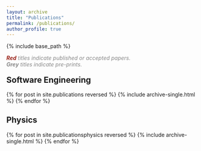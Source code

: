 ```yaml
---
layout: archive
title: "Publications"
permalink: /publications/
author_profile: true
---
```


{% include base_path %}

<p style="margin-bottom: -10px; padding-bottom: 0; color: #888888"><i><b><span style="color: #992017">Red</span></b> titles indicate published or accepted papers.<br>
<b><span style="color: #888888">Grey</span></b> titles indicate pre-prints.</i></p>

<h2 >Software Engineering</h2>

{% for post in site.publications reversed %}
  {% include archive-single.html %}
{% endfor %}

<h2 >Physics</h2>

{% for post in site.publicationsphysics reversed %}
  {% include archive-single.html %}
{% endfor %}